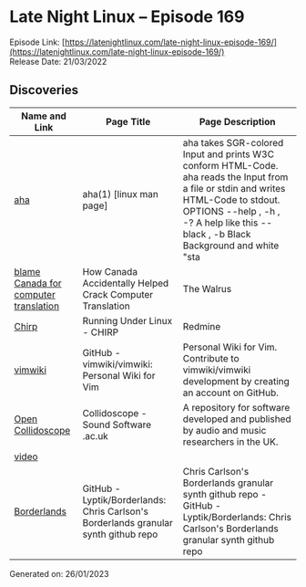 # Late Night Linux – Episode 169
Episode Link: [https://latenightlinux.com/late-night-linux-episode-169/](https://latenightlinux.com/late-night-linux-episode-169/)  
Release Date: 21/03/2022
## Discoveries

| Name and Link | Page Title | Page Description |
| ----- | ----- | ----- |
| [aha](https://www.unix.com/man-page/linux/1/aha/) | aha(1)  [linux man page] | aha takes SGR-colored Input and prints W3C conform HTML-Code. aha reads the Input from a file or stdin and writes HTML-Code to stdout. OPTIONS --help , -h , -? A help like this --black , -b Black Background and white &quot;sta |
| [blame Canada for computer translation](https://thewalrus.ca/how-canada-accidentally-helped-crack-computer-translation/) | How Canada Accidentally Helped Crack Computer Translation | The Walrus | A technological whodunit—featuring Parliament, computer scientists, and a tipsy plane flight |
| [Chirp](https://chirp.danplanet.com/projects/chirp/wiki/Running_Under_Linux) | Running Under Linux - CHIRP | Redmine |
| [vimwiki](https://github.com/vimwiki/vimwiki) | GitHub - vimwiki/vimwiki: Personal Wiki for Vim | Personal Wiki for Vim. Contribute to vimwiki/vimwiki development by creating an account on GitHub. |
| [Open Collidoscope](https://code.soundsoftware.ac.uk/projects/opencollidoscope) | Collidoscope - Sound Software .ac.uk | A repository for software developed and published by audio and music researchers in the UK. |
| [video](https://www.youtube.com/watch?v=9XMfKYVu_fg) |  |  |
| [Borderlands](https://github.com/Lyptik/Borderlands) | GitHub - Lyptik/Borderlands: Chris Carlson's Borderlands granular synth github repo | Chris Carlson's Borderlands granular synth github repo - GitHub - Lyptik/Borderlands: Chris Carlson's Borderlands granular synth github repo |

Generated on: 26/01/2023